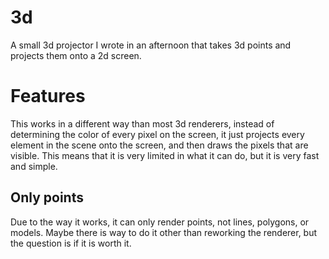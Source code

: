 # 3d

A small 3d projector I wrote in an afternoon that takes 3d points and projects them onto a 2d screen.

# Features

This works in a different way than most 3d renderers, instead of determining the color of every pixel on the screen, it just projects every element in the scene onto the screen, and then draws the pixels that are visible. This means that it is very limited in what it can do, but it is very fast and simple.

## Only points

Due to the way it works, it can only render points, not lines, polygons, or models. Maybe there is way to do it other than reworking the renderer, but the question is if it is worth it.
